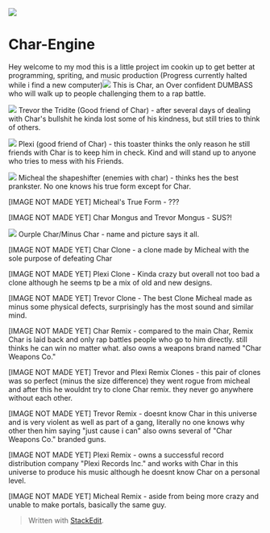 ﻿![](https://cdn.discordapp.com/attachments/1019679413006258257/1128022646366416957/Untitled74_20230710133245.png)
# Char-Engine

Hey welcome to my mod this is a little project im cookin up to get better at programming, spriting, and music production (Progress currently halted while i find a new computer)![](https://media.discordapp.net/attachments/1019679413006258257/1128022646693564506/Untitled71_20230710131104.png) This is Char, an Over confident DUMBASS who will walk up to people challenging them to a rap battle.

![](https://cdn.discordapp.com/attachments/1019679413006258257/1128066088861712444/Untitled71_20230710165012.png) Trevor the Tridite (Good friend of Char) - after several days of dealing with Char's bullshit he kinda lost some of his kindness, but still tries to think of others.

![](https://cdn.discordapp.com/attachments/1019679413006258257/1128487580082634792/Github_Renders_20230711164544.png) Plexi (good friend of Char) - this toaster thinks the only reason he still friends with Char is to keep him in check. Kind and will stand up to anyone who tries to mess with his Friends.

![](https://cdn.discordapp.com/attachments/1019679413006258257/1128487579638054992/Github_Renders_20230711204455.png) Micheal the shapeshifter (enemies with char) - thinks hes the best prankster. No one knows his true form except for Char.

[IMAGE NOT MADE YET] Micheal's True Form - ???

[IMAGE NOT MADE YET] Char Mongus and Trevor Mongus - SUS?!

![](https://cdn.discordapp.com/attachments/1019679413006258257/1129090307800186880/Github_Renders_20230713124030.png) Ourple Char/Minus Char - name and picture says it all.

[IMAGE NOT MADE YET] Char Clone - a clone made by Micheal with the sole purpose of defeating Char

[IMAGE NOT MADE YET] Plexi Clone - Kinda crazy but overall not too bad a clone although he seems tp be a mix of old and new designs.

[IMAGE NOT MADE YET] Trevor Clone - The best Clone Micheal made as minus some physical defects, surprisingly has the most sound and similar mind.

[IMAGE NOT MADE YET] Char Remix - compared to the main Char, Remix Char is laid back and only rap battles people who go to him directly. still thinks he can win no matter what. also owns a weapons brand named "Char Weapons Co."

[IMAGE NOT MADE YET] Trevor and Plexi Remix Clones - this pair of clones was so perfect (minus the size difference) they went rogue from micheal and after this he wouldnt try to clone Char remix. they never go anywhere without each other.

[IMAGE NOT MADE YET] Trevor Remix - doesnt know Char in this universe and is very violent as well as part of a gang, literally no one knows why other then him saying "just cause i can" also owns several of "Char Weapons Co." branded guns.

[IMAGE NOT MADE YET] Plexi Remix - owns a successful record distribution company "Plexi Records Inc." and works with Char in this universe to produce his music although he doesnt know Char on a personal level.

[IMAGE NOT MADE YET] Micheal Remix - aside from being more crazy and unable to make portals, basically the same guy.








> Written with [StackEdit](https://stackedit.io/).
